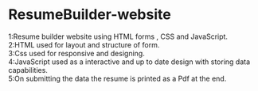 # ResumeBuilder-website<br/>
1:Resume builder website using HTML forms , CSS and JavaScript.<br/>
2:HTML used for layout and structure of form.<br/>
3:Css used for responsive and designing.<br/>
4:JavaScript used as a interactive and up to date design with storing data capabilities.<br/>
5:On submitting the data the resume is printed as a Pdf at the end.<br/>
